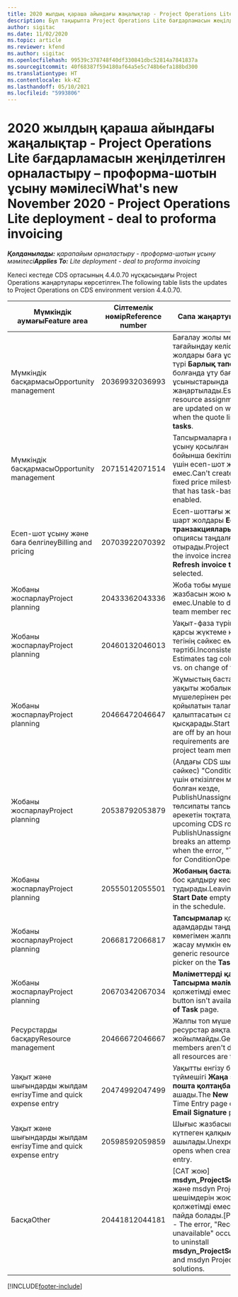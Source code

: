 ```yaml
---
title: 2020 жылдың қараша айындағы жаңалықтар - Project Operations Lite бағдарламасын жеңілдетілген орналастыру – проформа-шотын ұсыну мәмілесі
description: Бұл тақырыпта Project Operations Lite бағдарламасын жеңілдетілген орналастыру – проформа-шотын ұсыну 2020 жылғы қараша айы шығарылымындағы сапа жаңартулары туралы ақпарат берілген.
author: sigitac
ms.date: 11/02/2020
ms.topic: article
ms.reviewer: kfend
ms.author: sigitac
ms.openlocfilehash: 99539c378748f40df330841dbc52814a7841837a
ms.sourcegitcommit: 40f68387f594180af64a5e5c748b6efa188bd300
ms.translationtype: HT
ms.contentlocale: kk-KZ
ms.lasthandoff: 05/10/2021
ms.locfileid: "5993806"
---
```

# <a name="whats-new-november-2020---project-operations-lite-deployment---deal-to-proforma-invoicing"></a><span data-ttu-id="8244e-103">2020 жылдың қараша айындағы жаңалықтар - Project Operations Lite бағдарламасын жеңілдетілген орналастыру – проформа-шотын ұсыну мәмілесі</span><span class="sxs-lookup"><span data-stu-id="8244e-103">What's new November 2020 - Project Operations Lite deployment - deal to proforma invoicing</span></span>

<span data-ttu-id="8244e-104">_**Қолданылады:** қарапайым орналастыру - проформа-шотын ұсыну мәмілесі_</span><span class="sxs-lookup"><span data-stu-id="8244e-104">_**Applies To:** Lite deployment - deal to proforma invoicing_</span></span>

<span data-ttu-id="8244e-105">Келесі кестеде CDS ортасының 4.4.0.70 нұсқасындағы Project Operations жаңартулары көрсетілген.</span><span class="sxs-lookup"><span data-stu-id="8244e-105">The following table lists the updates to Project Operations on CDS environment version 4.4.0.70.</span></span>

| <span data-ttu-id="8244e-106">Мүмкіндік аумағы</span><span class="sxs-lookup"><span data-stu-id="8244e-106">Feature area</span></span>                 | <span data-ttu-id="8244e-107">Сілтемелік нөмір</span><span class="sxs-lookup"><span data-stu-id="8244e-107">Reference number</span></span> | <span data-ttu-id="8244e-108">Сапа жаңартуы</span><span class="sxs-lookup"><span data-stu-id="8244e-108">Quality update</span></span>                                                                                                                                                                    |
|------------------------------|------------------|-----------------------------------------------------------------------------------------------------------------------------------------------------------------------------------|
| <span data-ttu-id="8244e-109">  Мүмкіндік басқармасы</span><span class="sxs-lookup"><span data-stu-id="8244e-109">Opportunity management</span></span>       | <span data-ttu-id="8244e-110">2036993</span><span class="sxs-lookup"><span data-stu-id="8244e-110">2036993</span></span>          | <span data-ttu-id="8244e-111">Бағалау жолы мен ресурсын тағайындау келісім-шарт жолдары баға ұсынысы жолының түрі **Барлық тапсырмалар** болғанда ұту баға ұсыныстарында жаңартылады.</span><span class="sxs-lookup"><span data-stu-id="8244e-111">Estimate line and resource   assignment contract lines are updated on winning quotes when the quote line   type is **All tasks**.</span></span>                                                 |
| <span data-ttu-id="8244e-112">  Мүмкіндік басқармасы</span><span class="sxs-lookup"><span data-stu-id="8244e-112">Opportunity management</span></span>       | <span data-ttu-id="8244e-113">2071514</span><span class="sxs-lookup"><span data-stu-id="8244e-113">2071514</span></span>          | <span data-ttu-id="8244e-114">Тапсырмаларға негізделген шот ұсыну қосылған келісім-шарт бойынша бекітілген баға кезеңі үшін есеп-шот жасау мүмкін емес.</span><span class="sxs-lookup"><span data-stu-id="8244e-114">Can't create an invoice for a   fixed price milestone on a contract that has task-based billing enabled.</span></span>                                                                          |
| <span data-ttu-id="8244e-115">Есеп-шот ұсыну және баға белгілеу</span><span class="sxs-lookup"><span data-stu-id="8244e-115">Billing and pricing</span></span>          | <span data-ttu-id="8244e-116">2070392</span><span class="sxs-lookup"><span data-stu-id="8244e-116">2070392</span></span>          | <span data-ttu-id="8244e-117">Есеп-шоттағы жобаның келісім-шарт жолдары **Есеп-шот транзакцияларын жаңарту** опциясы таңдалған сайын артып отырады.</span><span class="sxs-lookup"><span data-stu-id="8244e-117">Project contract lines on the   invoice increase every time **Refresh invoice transactions** is   selected.</span></span>                                                                       |
| <span data-ttu-id="8244e-118">Жобаны жоспарлау</span><span class="sxs-lookup"><span data-stu-id="8244e-118">Project planning</span></span>             | <span data-ttu-id="8244e-119">2043336</span><span class="sxs-lookup"><span data-stu-id="8244e-119">2043336</span></span>          | <span data-ttu-id="8244e-120">Жоба тобы мүшелерінің жазбасын жою мүмкін емес.</span><span class="sxs-lookup"><span data-stu-id="8244e-120">Unable to delete a project team member record.</span></span>                                                                                                                                    |
| <span data-ttu-id="8244e-121">Жобаны жоспарлау</span><span class="sxs-lookup"><span data-stu-id="8244e-121">Project planning</span></span>             | <span data-ttu-id="8244e-122">2046013</span><span class="sxs-lookup"><span data-stu-id="8244e-122">2046013</span></span>          | <span data-ttu-id="8244e-123">Уақыт-фаза түрінің өзгеруіне қарсы жүктеме кезіндегі бағалар тегінің сәйкес емес тәртібі.</span><span class="sxs-lookup"><span data-stu-id="8244e-123">Inconsistent behavior for   Estimates tag columns during load vs. on change of time-phase type.</span></span>                                                                                   |
| <span data-ttu-id="8244e-124">Жобаны жоспарлау</span><span class="sxs-lookup"><span data-stu-id="8244e-124">Project planning</span></span>             | <span data-ttu-id="8244e-125">2046647</span><span class="sxs-lookup"><span data-stu-id="8244e-125">2046647</span></span>          | <span data-ttu-id="8244e-126">Жұмыстың басталу және аяқталу уақыты жобалық топ мүшелерінен ресурстарға қойылатын талаптар қалыптасатын сағатқа қысқарады.</span><span class="sxs-lookup"><span data-stu-id="8244e-126">Start and end times are off by   an hour when resource requirements are generated from project team members.</span></span>                                                                      |
| <span data-ttu-id="8244e-127">Жобаны жоспарлау</span><span class="sxs-lookup"><span data-stu-id="8244e-127">Project planning</span></span>             | <span data-ttu-id="8244e-128">2053879</span><span class="sxs-lookup"><span data-stu-id="8244e-128">2053879</span></span>          | <span data-ttu-id="8244e-129">(Алдағы CDS шығарылымына сәйкес) "ConditionOperator.In үшін өткізілген мән бос" қатесі болған кезде, PublishUnassignedAssignments төлсипаты тапсырманы сақтау әрекетін тоқтатады.</span><span class="sxs-lookup"><span data-stu-id="8244e-129">(Per the upcoming CDS   rollout)   PublishUnassignedAssignments   breaks an attempt to save a task when  the error, "The   value passed for ConditionOperator.In is   empty."</span></span> |
| <span data-ttu-id="8244e-130">Жобаны жоспарлау</span><span class="sxs-lookup"><span data-stu-id="8244e-130">Project planning</span></span>             | <span data-ttu-id="8244e-131">2055501</span><span class="sxs-lookup"><span data-stu-id="8244e-131">2055501</span></span>          | <span data-ttu-id="8244e-132">**Жобаның басталу күні** өрісін бос қалдыру кестеде сәтсіздік тудырады.</span><span class="sxs-lookup"><span data-stu-id="8244e-132">Leaving the **Project Start   Date** empty causes a failure in the schedule.</span></span>                                                                                                      |
| <span data-ttu-id="8244e-133">Жобаны жоспарлау</span><span class="sxs-lookup"><span data-stu-id="8244e-133">Project planning</span></span>             | <span data-ttu-id="8244e-134">2066817</span><span class="sxs-lookup"><span data-stu-id="8244e-134">2066817</span></span>          | <span data-ttu-id="8244e-135">**Тапсырмалар** қойыншасындағы адамдарды таңдау құралының көмегімен жалпы ресурсты жасау мүмкін емес.</span><span class="sxs-lookup"><span data-stu-id="8244e-135">Can't create a generic   resource   using the people picker on   the **Tasks** tab.</span></span>                                                                                               |
| <span data-ttu-id="8244e-136">Жобаны жоспарлау</span><span class="sxs-lookup"><span data-stu-id="8244e-136">Project planning</span></span>             | <span data-ttu-id="8244e-137">2067034</span><span class="sxs-lookup"><span data-stu-id="8244e-137">2067034</span></span>          | <span data-ttu-id="8244e-138">**Мәліметтерді қарау** түймешігі **Тапсырма мәліметтері** бетінде қолжетімді емес.</span><span class="sxs-lookup"><span data-stu-id="8244e-138">**View Details** button isn't available on the **Details of Task** page.</span></span>                                                                                                         |
| <span data-ttu-id="8244e-139">Ресурстарды басқару</span><span class="sxs-lookup"><span data-stu-id="8244e-139">Resource management</span></span>          | <span data-ttu-id="8244e-140">2046667</span><span class="sxs-lookup"><span data-stu-id="8244e-140">2046667</span></span>          | <span data-ttu-id="8244e-141">Жалпы топ мүшелері барлық ресурстар аяқталғаннан кейін де жойылмайды.</span><span class="sxs-lookup"><span data-stu-id="8244e-141">Generic team members aren't   deleted even after all resources are fulfilled.</span></span>                                                                                                     |
| <span data-ttu-id="8244e-142">Уақыт және шығындарды жылдам енгізу</span><span class="sxs-lookup"><span data-stu-id="8244e-142">Time and quick expense entry</span></span> | <span data-ttu-id="8244e-143">2047499</span><span class="sxs-lookup"><span data-stu-id="8244e-143">2047499</span></span>          | <span data-ttu-id="8244e-144">Уақытты енгізу бетіндегі **Жаңа** түймешігі **Жаңа электрондық пошта қолтаңбасы** бетін ашады.</span><span class="sxs-lookup"><span data-stu-id="8244e-144">The **New** button on the Time   Entry page opens the **New Email Signature** page.</span></span>                                                                                               |
| <span data-ttu-id="8244e-145">Уақыт және шығындарды жылдам енгізу</span><span class="sxs-lookup"><span data-stu-id="8244e-145">Time and quick expense entry</span></span> | <span data-ttu-id="8244e-146">2059859</span><span class="sxs-lookup"><span data-stu-id="8244e-146">2059859</span></span>          | <span data-ttu-id="8244e-147">Шығыс жазбасын жасау кезінде күтпеген қалқымалы терезе ашылады.</span><span class="sxs-lookup"><span data-stu-id="8244e-147">Unexpected   pop-up opens when creating an expense entry.</span></span>                                                                                                                         |
| <span data-ttu-id="8244e-148">Басқа</span><span class="sxs-lookup"><span data-stu-id="8244e-148">Other</span></span>                        | <span data-ttu-id="8244e-149">2044181</span><span class="sxs-lookup"><span data-stu-id="8244e-149">2044181</span></span>          | <span data-ttu-id="8244e-150">[САТ жою] **msdyn_ProjectServiceCore_Patch** және msdyn Project service негізгі шешімдерін жою кезінде "Жазба қолжетімді емес" деген қате пайда болады.</span><span class="sxs-lookup"><span data-stu-id="8244e-150">[PO Uninstallation] - The error,   "Record is unavailable" occurs when you try to uninstall   **msdyn_ProjectServiceCore_Patch** and msdyn Project service core solutions.</span></span>        |


[!INCLUDE[footer-include](../../includes/footer-banner.md)]